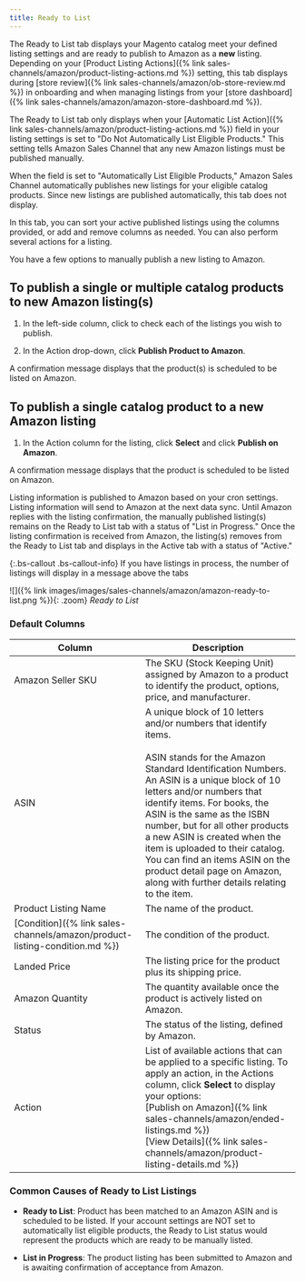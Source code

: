 ```yaml
---
title: Ready to List
---
```



The Ready to List tab displays your Magento catalog meet your defined listing settings and are ready to publish to Amazon as a **new** listing. Depending on your [Product Listing Actions]({% link sales-channels/amazon/product-listing-actions.md %}) setting, this tab displays during [store review]({% link sales-channels/amazon/ob-store-review.md %}) in onboarding and when managing listings from your [store dashboard]({% link sales-channels/amazon/amazon-store-dashboard.md %}).

The Ready to List tab only displays when your [Automatic List Action]({% link sales-channels/amazon/product-listing-actions.md %}) field in your listing settings is set to "Do Not Automatically List Eligible Products." This setting tells Amazon Sales Channel that any new Amazon listings must be published manually.

When the field is set to "Automatically List Eligible Products," Amazon Sales Channel automatically publishes new listings for your eligible catalog products. Since new listings are published automatically, this tab does not display.

In this tab, you can sort your active published listings using the columns provided, or add and remove columns as needed. You can also perform several actions for a listing.

You have a few options to manually publish a new listing to Amazon.

## To publish a single or multiple catalog products to new Amazon listing(s)

1. In the left-side column, click to check each of the listings you wish to publish.

1. In the Action drop-down, click **Publish Product to Amazon**.

A confirmation message displays that the product(s) is scheduled to be listed on Amazon.

## To publish a single catalog product to a new Amazon listing

1. In the Action column for the listing, click **Select** and click **Publish on Amazon**.

A confirmation message displays that the product is scheduled to be listed on Amazon.

Listing information is published to Amazon based on your cron settings. Listing information will send to Amazon at the next data sync. Until Amazon replies with the listing confirmation, the manually published listing(s) remains on the Ready to List tab with a status of "List in Progress." Once the listing confirmation is received from Amazon, the listing(s) removes from the Ready to List tab and displays in the Active tab with a status of "Active."

{:.bs-callout .bs-callout-info}
If you have listings in process, the number of listings will display in a message above the tabs

![]({% link images/images/sales-channels/amazon/amazon-ready-to-list.png %}){: .zoom}
_Ready to List_

### Default Columns

|Column|Description|
|---|---|
|Amazon Seller SKU|The SKU (Stock Keeping Unit) assigned by Amazon to a product to identify the product, options, price, and manufacturer.|
|ASIN|A unique block of 10 letters and/or numbers that identify items.<br/><br/>ASIN stands for the Amazon Standard Identification Numbers. An ASIN is a unique block of 10 letters and/or numbers that identify items. For books, the ASIN is the same as the ISBN number, but for all other products a new ASIN is created when the item is uploaded to their catalog. You can find an items ASIN on the product detail page on Amazon, along with further details relating to the item.|
|Product Listing Name|The name of the product.|
|[Condition]({% link sales-channels/amazon/product-listing-condition.md %})|The condition of the product.|
|Landed Price|The listing price for the product plus its shipping price.|
|Amazon Quantity|The quantity available once the product is actively listed on Amazon.|
|Status|The status of the listing, defined by Amazon.|
|Action|List of available actions that can be applied to a specific listing. To apply an action, in the Actions column, click **Select** to display your options:<br/>[Publish on Amazon]({% link sales-channels/amazon/ended-listings.md %})<br/>[View Details]({% link sales-channels/amazon/product-listing-details.md %})|

### Common Causes of Ready to List Listings

- **Ready to List**: Product has been matched to an Amazon ASIN and is scheduled to be listed. If your account settings are NOT set to automatically list eligible products, the Ready to List status would represent the products which are ready to be manually listed.

- **List in Progress**: The product listing has been submitted to Amazon and is awaiting confirmation of acceptance from Amazon.
